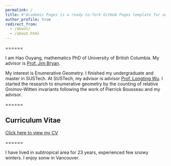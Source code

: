 ```yaml
---
permalink: /
title: #"Academic Pages is a ready-to-fork GitHub Pages template for academic personal websites"
author_profile: true
redirect_from: 
  - /about/
  - /about.html
---
```



======

I am Hao Ouyang, mathematics PhD of University of British Columbia. My advisor is <a href="https://personal.math.ubc.ca/~jbryan/" title="Prof. Jim Bryan">Prof. Jim Bryan</a>.

My interest is Enumerative Geometry. I finished my undergraduate and master in SUSTech. At SUSTech, my advisor is advisor <a href="https://longtingwu.github.io/" title="Prof. Longting Wu">Prof. Longting Wu</a>. I started the research to enumerative geometry by the counting of relative Gromov-Witten invariants following the work of Pierrick Bousseau and my advisor. 


======

 <div class="cv-download">
            <h2>Curriculum Vitae</h2>
            <p><a href="files\Hao CV.pdf" target="_blank">Click here to view my CV</a></p>

======

I have lived in subtropical area for 23 years, experienced few snowy winters. I enjoy sonw in Vancouver.             